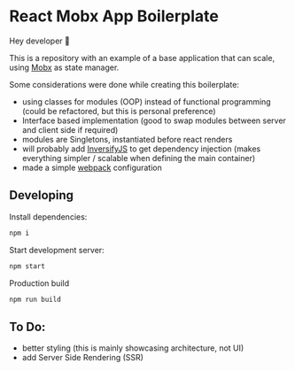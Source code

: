 # React Mobx App Boilerplate

Hey developer 👋

This is a repository with an example of a base application that can scale, using [Mobx](https://mobx.js.org/README.html) as state manager. 

Some considerations were done while creating this boilerplate:
- using classes for modules (OOP) instead of functional programming (could be refactored, but this is personal preference)
- Interface based implementation (good to swap modules between server and client side if required)
- modules are Singletons, instantiated before react renders
- will probably add [InversifyJS](https://inversify.io/) to get dependency injection (makes everything simpler / scalable when defining the main container)
- made a simple [webpack](https://webpack.js.org/) configuration

## Developing
Install dependencies:
```bash
npm i
```

Start development server:
```bash
npm start
```

Production build
```bash
npm run build
```

## To Do:
- better styling (this is mainly showcasing architecture, not UI)
- add Server Side Rendering (SSR)
